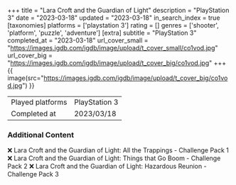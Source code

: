 +++
title = "Lara Croft and the Guardian of Light"
description = "PlayStation 3"
date = "2023-03-18"
updated = "2023-03-18"
in_search_index = true
[taxonomies]
platforms = ['playstation 3']
rating = []
genres = ['shooter', 'platform', 'puzzle', 'adventure']
[extra]
subtitle = "PlayStation 3"
completed_at = "2023-03-18"
url_cover_small = "https://images.igdb.com/igdb/image/upload/t_cover_small/co1vod.jpg"
url_cover_big = "https://images.igdb.com/igdb/image/upload/t_cover_big/co1vod.jpg"
+++
{{ image(src="https://images.igdb.com/igdb/image/upload/t_cover_big/co1vod.jpg") }}

|              |            |
| ------------ | ---------- |
| Played platforms    | PlayStation 3 |
| Completed at | 2023/03/18 |



### Additional Content


❌ Lara Croft and the Guardian of Light: All the Trappings - Challenge Pack 1
❌ Lara Croft and the Guardian of Light: Things that Go Boom - Challenge Pack 2
❌ Lara Croft and the Guardian of Light: Hazardous Reunion - Challenge Pack 3